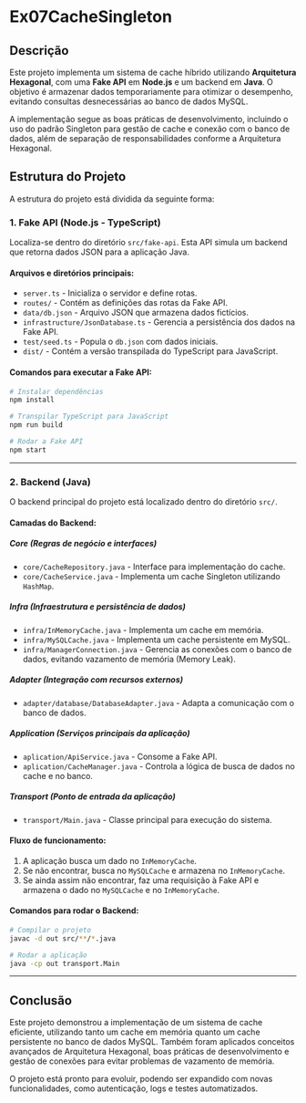 # Ex07CacheSingleton

## Descrição
Este projeto implementa um sistema de cache híbrido utilizando **Arquitetura Hexagonal**, com uma **Fake API** em **Node.js** e um backend em **Java**. O objetivo é armazenar dados temporariamente para otimizar o desempenho, evitando consultas desnecessárias ao banco de dados MySQL.

A implementação segue as boas práticas de desenvolvimento, incluindo o uso do padrão Singleton para gestão de cache e conexão com o banco de dados, além de separação de responsabilidades conforme a Arquitetura Hexagonal.

## Estrutura do Projeto

A estrutura do projeto está dividida da seguinte forma:

### 1. **Fake API (Node.js - TypeScript)**
Localiza-se dentro do diretório `src/fake-api`. Esta API simula um backend que retorna dados JSON para a aplicação Java.

#### **Arquivos e diretórios principais:**
- `server.ts` - Inicializa o servidor e define rotas.
- `routes/` - Contém as definições das rotas da Fake API.
- `data/db.json` - Arquivo JSON que armazena dados fictícios.
- `infrastructure/JsonDatabase.ts` - Gerencia a persistência dos dados na Fake API.
- `test/seed.ts` - Popula o `db.json` com dados iniciais.
- `dist/` - Contém a versão transpilada do TypeScript para JavaScript.

#### **Comandos para executar a Fake API:**
```sh
# Instalar dependências
npm install

# Transpilar TypeScript para JavaScript
npm run build

# Rodar a Fake API
npm start
```

---
### 2. **Backend (Java)**
O backend principal do projeto está localizado dentro do diretório `src/`.

#### **Camadas do Backend:**

##### **Core** (Regras de negócio e interfaces)
- `core/CacheRepository.java` - Interface para implementação do cache.
- `core/CacheService.java` - Implementa um cache Singleton utilizando `HashMap`.

##### **Infra** (Infraestrutura e persistência de dados)
- `infra/InMemoryCache.java` - Implementa um cache em memória.
- `infra/MySQLCache.java` - Implementa um cache persistente em MySQL.
- `infra/ManagerConnection.java` - Gerencia as conexões com o banco de dados, evitando vazamento de memória (Memory Leak).

##### **Adapter** (Integração com recursos externos)
- `adapter/database/DatabaseAdapter.java` - Adapta a comunicação com o banco de dados.

##### **Application** (Serviços principais da aplicação)
- `aplication/ApiService.java` - Consome a Fake API.
- `aplication/CacheManager.java` - Controla a lógica de busca de dados no cache e no banco.

##### **Transport** (Ponto de entrada da aplicação)
- `transport/Main.java` - Classe principal para execução do sistema.

#### **Fluxo de funcionamento:**
1. A aplicação busca um dado no `InMemoryCache`.
2. Se não encontrar, busca no `MySQLCache` e armazena no `InMemoryCache`.
3. Se ainda assim não encontrar, faz uma requisição à Fake API e armazena o dado no `MySQLCache` e no `InMemoryCache`.

#### **Comandos para rodar o Backend:**
```sh
# Compilar o projeto
javac -d out src/**/*.java

# Rodar a aplicação
java -cp out transport.Main
```

---
## Conclusão
Este projeto demonstrou a implementação de um sistema de cache eficiente, utilizando tanto um cache em memória quanto um cache persistente no banco de dados MySQL. Também foram aplicados conceitos avançados de Arquitetura Hexagonal, boas práticas de desenvolvimento e gestão de conexões para evitar problemas de vazamento de memória.

O projeto está pronto para evoluir, podendo ser expandido com novas funcionalidades, como autenticação, logs e testes automatizados.

